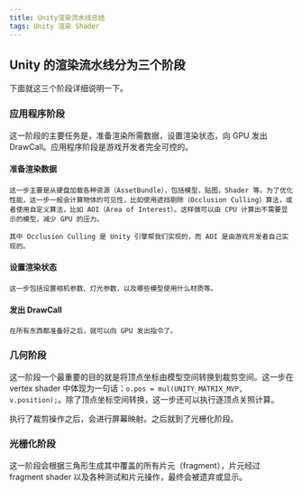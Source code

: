 ```yaml
---
title: Unity渲染流水线总结
tags: Unity 渲染 Shader
---
```


## Unity 的渲染流水线分为三个阶段
下面就这三个阶段详细说明一下。

### 应用程序阶段
这一阶段的主要任务是，准备渲染所需数据，设置渲染状态，向 GPU 发出 DrawCall。应用程序阶段是游戏开发者完全可控的。

#### 准备渲染数据

	这一步主要是从硬盘加载各种资源（AssetBundle），包括模型，贴图，Shader 等。为了优化性能，这一步一般会计算物体的可见性，比如使用遮挡剔除（Occlusion Culling）算法，或者使用自定义算法，比如 AOI（Area of Interest）。这样做可以由 CPU 计算出不需要显示的模型，减少 GPU 的压力。

	其中 Occlusion Culling 是 Unity 引擎帮我们实现的，而 AOI 是由游戏开发者自己实现的。

#### 设置渲染状态

	这一步包括设置相机参数、灯光参数，以及哪些模型使用什么材质等。

#### 发出 DrawCall

	在所有东西都准备好之后，就可以向 GPU 发出指令了。

### 几何阶段
这一阶段一个最重要的目的就是将顶点坐标由模型空间转换到裁剪空间。这一步在 vertex shader 中体现为一句话：`o.pos = mul(UNITY_MATRIX_MVP, v.position);`。除了顶点坐标空间转换，这一步还可以执行逐顶点关照计算。

执行了裁剪操作之后，会进行屏幕映射。之后就到了光栅化阶段。

### 光栅化阶段
这一阶段会根据三角形生成其中覆盖的所有片元（fragment），片元经过 fragment shader 以及各种测试和片元操作，最终会被遗弃或显示。
